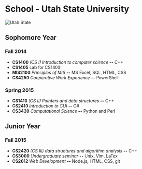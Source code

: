 # School - Utah State University

![Utah State](https://www.usu.edu/prm/identity/img/vertical_logo_on_white.jpg)

## Sophomore Year

### Fall 2014

* **CS1400**  *(CS I) Introduction to computer science* __--__ C++   
* **CS1405**  Lab for CS1400  
* **MIS2100** *Principles of MIS* __--__ MS Excel, SQL, HTML, CSS  
* **CS4250**  *Cooperative Work Experience* __--__ PowerShell

### Spring 2015

* **CS1410**  *(CS II) Pointers and data structures* __--__ C++  
* **CS2410**  *Introduction to GUI* __--__ C#
* **CS3430** *Computational Science* __--__ Python and Perl

## Junior Year

### Fall 2015

* **CS2420**  *(CS III) data structures and algorithm analysis* __--__ C++ 
* **CS3000**  *Undergraduate seminar* __--__ Unix, Vim, LaTex
* **CS2612**  *Web Development* __--__ Node.js, HTML, CSS, git


